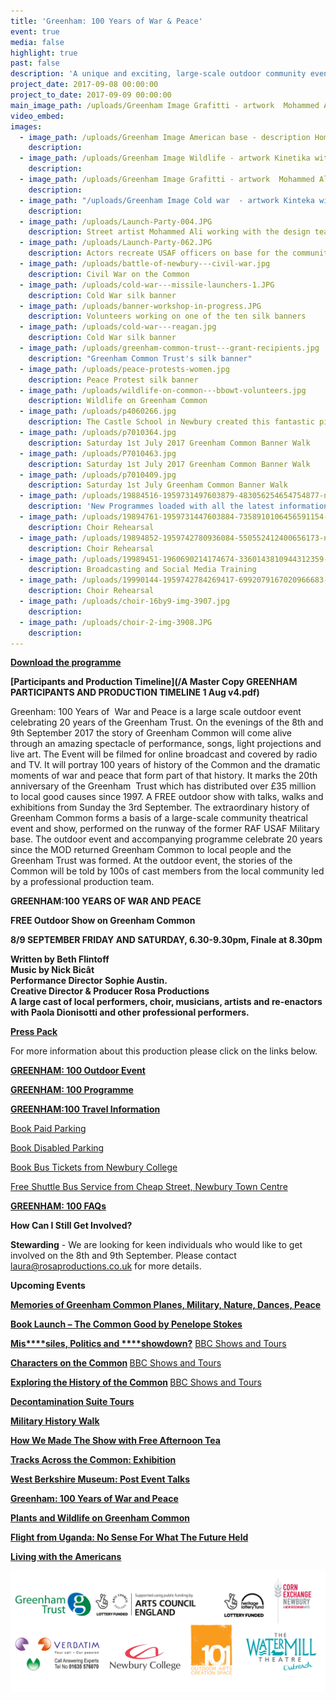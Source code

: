 ```yaml
---
title: 'Greenham: 100 Years of War & Peace'
event: true
media: false
highlight: true
past: false
description: 'A unique and exciting, large-scale outdoor community event will be held on Friday 8th and Saturday 9th September 2017 at Greenham Common. Greenham: War and Peace is a professionally led event project which is inviting hundreds of people from the local community to take part.'
project_date: 2017-09-08 00:00:00
project_to_date: 2017-09-09 00:00:00
main_image_path: /uploads/Greenham Image Grafitti - artwork  Mohammed Ali.jpg
video_embed:
images:
  - image_path: /uploads/Greenham Image American base - description Home Front History re-enactors.jpg
    description:
  - image_path: /uploads/Greenham Image Wildlife - artwork Kinetika with BBOWT volunteers.jpg
    description:
  - image_path: /uploads/Greenham Image Grafitti - artwork  Mohammed Ali.jpg
    description:
  - image_path: "/uploads/Greenham Image Cold war  - artwork Kinteka with St Gabriel's School and peace women.jpg"
    description:
  - image_path: /uploads/Launch-Party-004.JPG
    description: Street artist Mohammed Ali working with the design team
  - image_path: /uploads/Launch-Party-062.JPG
    description: Actors recreate USAF officers on base for the community launch
  - image_path: /uploads/battle-of-newbury---civil-war.jpg
    description: Civil War on the Common
  - image_path: /uploads/cold-war---missile-launchers-1.JPG
    description: Cold War silk banner
  - image_path: /uploads/banner-workshop-in-progress.JPG
    description: Volunteers working on one of the ten silk banners
  - image_path: /uploads/cold-war---reagan.jpg
    description: Cold War silk banner
  - image_path: /uploads/greenham-common-trust---grant-recipients.jpg
    description: "Greenham Common Trust's silk banner"
  - image_path: /uploads/peace-protests-women.jpg
    description: Peace Protest silk banner
  - image_path: /uploads/wildlife-on-common---bbowt-volunteers.jpg
    description: Wildlife on Greenham Common
  - image_path: /uploads/p4060266.jpg
    description: The Castle School in Newbury created this fantastic picture to show us all how much they love Greenham Common.
  - image_path: /uploads/p7010364.jpg
    description: Saturday 1st July 2017 Greenham Common Banner Walk
  - image_path: /uploads/P7010463.jpg
    description: Saturday 1st July 2017 Greenham Common Banner Walk
  - image_path: /uploads/p7010409.jpg
    description: Saturday 1st July Greenham Common Banner Walk
  - image_path: /uploads/19884516-1959731497603879-483056254654754877-n.jpg
    description: 'New Programmes loaded with all the latest information in it!'
  - image_path: /uploads/19894761-1959731447603884-7358910106456591154-n.jpg
    description: Choir Rehearsal
  - image_path: /uploads/19894852-1959742780936084-550552412400656173-n.jpg
    description: Choir Rehearsal
  - image_path: /uploads/19989451-1960690214174674-3360143810944312359-n.jpg
    description: Broadcasting and Social Media Training
  - image_path: /uploads/19990144-1959742784269417-6992079167020966683-n.jpg
    description: Choir Rehearsal
  - image_path: /uploads/choir-16by9-img-3907.jpg
    description:
  - image_path: /uploads/choir-2-img-3908.JPG
    description:
---
```



**[Download the programme](/uploads/greenham-100-years.pdf)**

**[Participants and Production Timeline](/A Master Copy GREENHAM PARTICIPANTS AND PRODUCTION TIMELINE 1 Aug v4.pdf)**

Greenham: 100 Years of &nbsp;War and Peace is a large scale outdoor event celebrating 20 years of the Greenham Trust. On the evenings of the 8th and 9th September 2017 the story of Greenham Common will come alive through an amazing spectacle of performance, songs, light projections and live art. The Event will be filmed for online broadcast and covered by radio and TV. It will portray 100 years of history of the Common and the dramatic moments of war and peace that form part of that history. It marks the 20th anniversary of the Greenham &nbsp;Trust which has distributed over &pound;35 million to local good causes since 1997. A FREE outdoor show with talks, walks and exhibitions from Sunday the 3rd September. The extraordinary history of Greenham Common forms a basis of a large-scale community theatrical event and show, performed on the runway of the former RAF USAF Military base. The outdoor event and accompanying programme celebrate 20 years since the MOD returned Greenham Common to local people and the Greenham Trust was formed. At the outdoor event, the stories of the Common will be told by 100s of cast members from the local community led by a professional production team.

**GREENHAM:100 YEARS OF WAR AND PEACE**

**FREE Outdoor Show on Greenham Common**

**8/9 SEPTEMBER FRIDAY AND SATURDAY, 6.30-9.30pm, Finale at 8.30pm**

**Written by Beth Flintoff
<br>Music by Nick Bic&acirc;t&nbsp;
<br>Performance Director Sophie Austin.
<br>Creative Director & Producer Rosa Productions
<br>A large cast of local performers, choir, musicians, artists and re-enactors with Paola Dionisotti and other professional performers.**

[**Press Pack**](http://www.greenhamtrust.com/greenham-100-year-of-war-and-peace/press-pack)

For more information about this production please click on the links below.

[**GREENHAM: 100 Outdoor Event**](http://www.greenhamtrust.com/greenham-100-year-of-war-and-peace/outdoor-event)

[**GREENHAM: 100 Programme**](http://www.greenhamtrust.com/greenham-100-year-of-war-and-peace/event-info)

[**GREENHAM:100 Travel Information**](http://www.greenhamtrust.com/greenham-100-years-of-war-and-peace/transport)

[Book Paid Parking](https://www.eventbrite.com/e/greenham-pre-bookable-paid-car-parking-100-years-war-and-peace-tickets-35757768448?aff=es2)

[Book Disabled Parking](https://www.eventbrite.com/e/disabled-and-limited-mobility-parking-for-greenham-100-years-of-war-and-peace-tickets-35801326732?aff=ehomecard)

[Book Bus Tickets from Newbury College](https://www.eventbrite.com/e/newbury-college-bus-two-way-return-trip-to-the-greenham-100-event-site-tickets-36079390428)

[Free Shuttle Bus Service from Cheap Street, Newbury Town Centre](http://www.greenhamtrust.com/greenham-100-years-of-war-and-peace/transport)

[**GREENHAM: 100 FAQs**](http://www.greenhamtrust.com/greenham-100-years-of-war-and-peace/faqs)

**How Can I Still Get Involved?**

**Stewarding**&nbsp;- We are looking for keen individuals who would like to get involved on the 8th and 9th September. Please contact [laura@rosaproductions.co.uk](javascript:void(location.href='mailto:'+String.fromCharCode(108,97,117,114,97,64,114,111,115,97,112,114,111,100,117,99,116,105,111,110,115,46,99,111,46,117,107))) for more details.

**Upcoming Events**

**[Memories of Greenham Common Planes, Military, Nature, Dances, Peace](http://www.greenhamtrust.com/greenham-100-year-of-war-and-peace/event-info)**

[**Book Launch – The Common Good by Penelope Stokes**](http://www.greenhamtrust.com/greenham-100-years-of-war-and-peace/the-common-good-book)

[**Mis****siles, Politics and&nbsp;****showdown?**](https://cornexchangenew.com/event/missiles-politics-and-peace)&nbsp;[BBC Shows and Tours](http://www.bbc.co.uk/showsandtours/shows/date/greenham_missiles)

**[Characters on the Common](https://cornexchangenew.com/event/the-characters-on-the-common)&nbsp;**[BBC Shows and Tours](http://www.bbc.co.uk/showsandtours/shows/date/greenham_characters)

**[Exploring the History of the Common](https://cornexchangenew.com/event/exploring-the-history-of-the-common)&nbsp;**[BBC Shows and Tours](http://www.bbc.co.uk/showsandtours/shows/date/greenham_history)

[**Decontamination Suite Tours**](https://cornexchangenew.com/event/decontamination-suite-tours)

[**Military History Walk**](https://cornexchangenew.com/event/military-history-walk)

[**How We Made The Show with Free Afternoon Tea**](http://www.greenhamtrust.com/greenham-100-year-of-war-and-peace/event-info)

[**Tracks Across the Common: Exhibition**](http://www.greenhamtrust.com/greenham-100-year-of-war-and-peace/event-info)

[**West Berkshire Museum: Post Event Talks**](http://www.greenhamtrust.com/greenham-100-year-of-war-and-peace/event-info)

[**Greenham: 100 Years of War and Peace**](http://www.greenhamtrust.com/greenham-100-year-of-war-and-peace/event-info)

[**Plants and Wildlife on Greenham Common**](http://www.greenhamtrust.com/greenham-100-year-of-war-and-peace/event-info)

[**Flight from Uganda: No Sense For What The Future Held**](http://www.greenhamtrust.com/greenham-100-year-of-war-and-peace/event-info)

[**Living with the Americans**](http://www.greenhamtrust.com/greenham-100-year-of-war-and-peace/event-info)

![](/uploads/versions/website-logos---x----3402-1309x---.jpg)